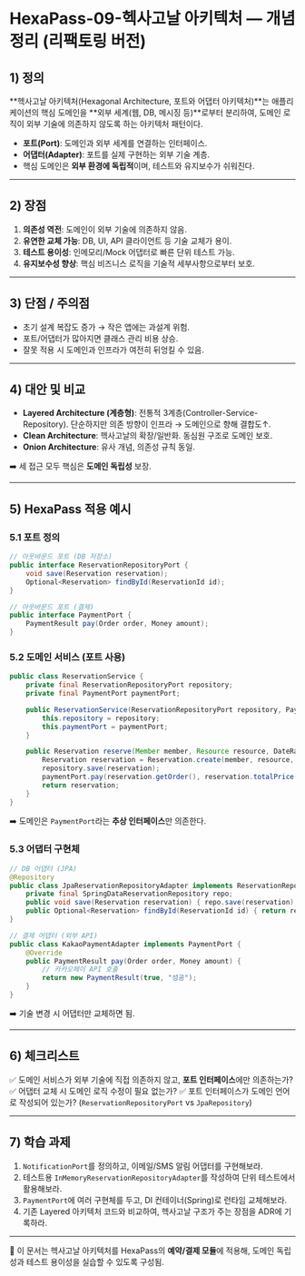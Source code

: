 ﻿# HexaPass-09-헥사고날 아키텍처 — 개념정리 (리팩토링 버전)

## 1) 정의

\*\*헥사고날 아키텍처(Hexagonal Architecture, 포트와 어댑터 아키텍처)\*\*는 애플리케이션의 핵심 도메인을 \*\*외부 세계(웹, DB, 메시징 등)\*\*로부터 분리하여, 도메인 로직이 외부 기술에 의존하지 않도록 하는 아키텍처 패턴이다.

* **포트(Port)**: 도메인과 외부 세계를 연결하는 인터페이스.
* **어댑터(Adapter)**: 포트를 실제 구현하는 외부 기술 계층.
* 핵심 도메인은 **외부 환경에 독립적**이며, 테스트와 유지보수가 쉬워진다.

---

## 2) 장점

1. **의존성 역전**: 도메인이 외부 기술에 의존하지 않음.
2. **유연한 교체 가능**: DB, UI, API 클라이언트 등 기술 교체가 용이.
3. **테스트 용이성**: 인메모리/Mock 어댑터로 빠른 단위 테스트 가능.
4. **유지보수성 향상**: 핵심 비즈니스 로직을 기술적 세부사항으로부터 보호.

---

## 3) 단점 / 주의점

* 초기 설계 복잡도 증가 → 작은 앱에는 과설계 위험.
* 포트/어댑터가 많아지면 클래스 관리 비용 상승.
* 잘못 적용 시 도메인과 인프라가 여전히 뒤엉킬 수 있음.

---

## 4) 대안 및 비교

* **Layered Architecture (계층형)**: 전통적 3계층(Controller-Service-Repository). 단순하지만 의존 방향이 인프라 → 도메인으로 향해 결합도↑.
* **Clean Architecture**: 헥사고날의 확장/일반화. 동심원 구조로 도메인 보호.
* **Onion Architecture**: 유사 개념, 의존성 규칙 동일.

➡️ 세 접근 모두 핵심은 **도메인 독립성** 보장.

---

## 5) HexaPass 적용 예시

### 5.1 포트 정의

```java
// 아웃바운드 포트 (DB 저장소)
public interface ReservationRepositoryPort {
    void save(Reservation reservation);
    Optional<Reservation> findById(ReservationId id);
}

// 아웃바운드 포트 (결제)
public interface PaymentPort {
    PaymentResult pay(Order order, Money amount);
}
```

### 5.2 도메인 서비스 (포트 사용)

```java
public class ReservationService {
    private final ReservationRepositoryPort repository;
    private final PaymentPort paymentPort;

    public ReservationService(ReservationRepositoryPort repository, PaymentPort paymentPort) {
        this.repository = repository;
        this.paymentPort = paymentPort;
    }

    public Reservation reserve(Member member, Resource resource, DateRange range) {
        Reservation reservation = Reservation.create(member, resource, range);
        repository.save(reservation);
        paymentPort.pay(reservation.getOrder(), reservation.totalPrice());
        return reservation;
    }
}
```

➡️ 도메인은 `PaymentPort`라는 **추상 인터페이스**만 의존한다.

### 5.3 어댑터 구현체

```java
// DB 어댑터 (JPA)
@Repository
public class JpaReservationRepositoryAdapter implements ReservationRepositoryPort {
    private final SpringDataReservationRepository repo;
    public void save(Reservation reservation) { repo.save(reservation); }
    public Optional<Reservation> findById(ReservationId id) { return repo.findById(id); }
}

// 결제 어댑터 (외부 API)
public class KakaoPaymentAdapter implements PaymentPort {
    @Override
    public PaymentResult pay(Order order, Money amount) {
        // 카카오페이 API 호출
        return new PaymentResult(true, "성공");
    }
}
```

➡️ 기술 변경 시 어댑터만 교체하면 됨.

---

## 6) 체크리스트

✅ 도메인 서비스가 외부 기술에 직접 의존하지 않고, **포트 인터페이스**에만 의존하는가?
✅ 어댑터 교체 시 도메인 로직 수정이 필요 없는가?
✅ 포트 인터페이스가 도메인 언어로 작성되어 있는가? (`ReservationRepositoryPort` vs `JpaRepository`)

---

## 7) 학습 과제

1. `NotificationPort`를 정의하고, 이메일/SMS 알림 어댑터를 구현해보라.
2. 테스트용 `InMemoryReservationRepositoryAdapter`를 작성하여 단위 테스트에서 활용해보라.
3. `PaymentPort`에 여러 구현체를 두고, DI 컨테이너(Spring)로 런타임 교체해보라.
4. 기존 Layered 아키텍처 코드와 비교하여, 헥사고날 구조가 주는 장점을 ADR에 기록하라.

---

📌 이 문서는 헥사고날 아키텍처를 HexaPass의 **예약/결제 모듈**에 적용해, 도메인 독립성과 테스트 용이성을 실습할 수 있도록 구성됨.
